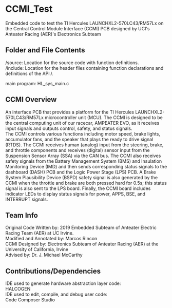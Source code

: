 # CCMI_Test
Embedded code to test the TI Hercules LAUNCHXL2-570LC43/RM57Lx on the Central Control Module Interface (CCMI) PCB designed by UCI's Anteater Racing (AER)'s Electronics Subteam

## Folder and File Contents
/source: Location for the source code with function definitions.\
/include: Location for the header files containing function declarations and definitions of the API.\

main program: HL_sys_main.c

## CCMI Overview
An interface PCB that provides a platform for the TI Hercules LAUNCHXL2-570LC43/RM57Lx microcontroller unit (MCU). The CCMI is designed to be the central computing unit of our racecar, AMPEATER EVO, as it receives input signals and outputs control, safety, and status signals.\
The CCMI controls various functions including motor speed, brake lights, accumulator fans, and the speaker that plays the ready to drive signal (RTDS). The CCMI receives human (analog) input from the steering, brake, and throttle components and receives (digital) sensor input from the Suspension Sensor Array (SSA) via the CAN bus. The CCMI also receives safety signals from the Battery Management System (BMS) and Insulation Monitoring Device (IMD) and then sends corresponding status signals to the dashboard (DASH) PCB and the Logic Power Stage (LPS) PCB. A Brake System Plausibility Device (BSPD) safety signal is also generated by the CCMI when the throttle and brake are both pressed hard for 0.5s; this status signal is also sent to the LPS board. Finally, the CCMI board includes indicator LEDs to display status signals for power, APPS, BSE, and INTERRUPT signals.


## Team Info
Original Code Written by: 2019 Embedded Subteam of Anteater Electric Racing Team (AER) at UC Irvine.\
Modified and Annotated by: Marcos Rincon\
CCMI Designed by: Electronics Subteam of Anteater Racing (AER) at the University of California, Irvine\
Advised by: Dr. J. Michael McCarthy

## Contributions/Dependencies
IDE used to generate hardware abstraction layer code:\
HALCOGEN\
IDE used to edit, compile, and debug user code:\
Code Composer Studio

